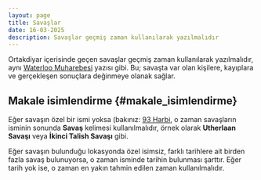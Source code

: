 ```yaml
---
layout: page
title: Savaşlar
date: 16-03-2025
description: Savaşlar geçmiş zaman kullanılarak yazılmalıdır
---
```


Ortakdiyar içerisinde geçen savaşlar geçmiş zaman kullanılarak yazılmalıdır, aynı [Waterloo Muharebesi](https://tr.wikipedia.org/wiki/Waterloo_Muharebesi) yazısı gibi. Bu; savaşta var olan kişilere, kayıplara ve gerçekleşen sonuçlara değinmeye olanak sağlar.

## Makale isimlendirme {#makale_isimlendirme}

Eğer savaşın özel bir ismi yoksa (bakınız: [93 Harbi](https://tr.wikipedia.org/wiki/93_Harbi), o zaman savaşların isminin sonunda **Savaş** kelimesi kullanılmalıdır, örnek olarak **Utherlaan Savaşı** veya **İkinci Talish Savaşı** gibi.

Eğer savaşın bulunduğu lokasyonda özel isimsiz, farklı tarihlere ait birden fazla savaş bulunuyorsa, o zaman isminde tarihin bulunması şarttır. Eğer tarih yok ise, o zaman en yakın tahmin edilen zaman kullanılmalıdır.